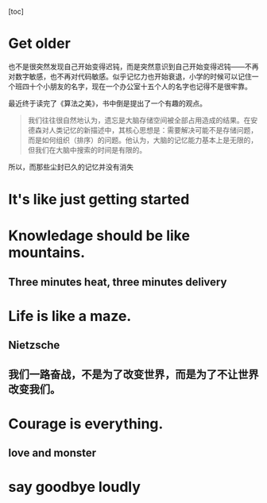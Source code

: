 [toc]

# Get older

 也不是很突然发现自己开始变得迟钝，而是突然意识到自己开始变得迟钝——不再对数字敏感，也不再对代码敏感。似乎记忆力也开始衰退，小学的时候可以记住一个班四十个小朋友的名字，现在一个办公室十五个人的名字也记得不是很牢靠。

最近终于读完了《算法之美》，书中倒是提出了一个有趣的观点。

> 我们往往很自然地认为，遗忘是大脑存储空间被全部占用造成的结果。在安德森对人类记忆的新描述中，其核心思想是：需要解决可能不是存储问题，而是如何组织（排序）的问题。他认为，大脑的记忆能力基本上是无限的，但我们在大脑中搜索的时间是有限的。

所以，而那些尘封已久的记忆并没有消失

# It's like just getting started

# Knowledage should be like mountains.

## Three minutes heat, three minutes delivery

# Life is like a maze.

## Nietzsche

## 我们一路奋战，不是为了改变世界，而是为了不让世界改变我们。

# Courage is everything.

## love and monster

# say goodbye loudly